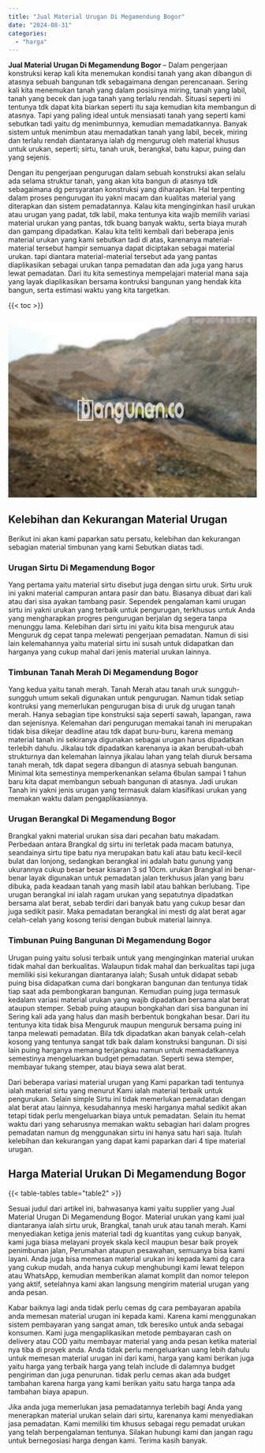 ```yaml
---
title: "Jual Material Urugan Di Megamendung Bogor"
date: "2024-08-31"
categories: 
  - "harga"
---
```


**Jual Material Urugan Di Megamendung Bogor** – Dalam pengerjaan konstruksi kerap kali kita menemukan kondisi tanah yang akan dibangun di atasnya sebuah bangunan tdk sebagaimana dengan perencanaan. Sering kali kita menemukan tanah yang dalam posisinya miring, tanah yang labil, tanah yang becek dan juga tanah yang terlalu rendah. Situasi seperti ini tentunya tdk dapat kita biarkan seperti itu saja kemudian kita membangun di atasnya. Tapi yang paling ideal untuk mensiasati tanah yang seperti kami sebutkan tadi yaitu dg menimbunnya, kemudian memadatkannya. Banyak sistem untuk menimbun atau memadatkan tanah yang labil, becek, miring dan terlalu rendah diantaranya ialah dg mengurug oleh material khusus untuk urukan, seperti; sirtu, tanah uruk, berangkal, batu kapur, puing dan yang sejenis.

Dengan itu pengerjaan pengurugan dalam sebuah konstruksi akan selalu ada selama struktur tanah, yang akan kita bangun di atasnya tdk sebagaimana dg persyaratan konstruksi yang diharapkan. Hal terpenting dalam proses pengurugan itu yakni macam dan kualitas material yang diterapkan dan sistem pemadatannya. Kalau kita menginginkan hasil urukan atau urugan yang padat, tdk labil, maka tentunya kita wajib memilih variasi material urukan yang pantas, tdk buang banyak waktu, serta biaya murah dan gampang dipadatkan. Kalau kita teliti kembali dari beberapa jenis material urukan yang kami sebutkan tadi di atas, karenanya material-material tersebut hampir semuanya dapat diciptakan sebagai material urukan. tapi diantara material-material tersebut ada yang pantas diaplikasikan sebagai urukan tanpa pemadatan dan ada juga yang harus lewat pemadatan. Dari itu kita semestinya mempelajari material mana saja yang layak diaplikasikan bersama kontruksi bangunan yang hendak kita bangun, serta estimasi waktu yang kita targetkan.

{{< toc >}}

![Jual Material Urugan Di Megamendung Bogor](/images/jual-urugan-27.png)

## Kelebihan dan Kekurangan Material Urugan

Berikut ini akan kami paparkan satu persatu, kelebihan dan kekurangan sebagian material timbunan yang kami Sebutkan diatas tadi.

### Urugan Sirtu Di Megamendung Bogor

Yang pertama yaitu material sirtu disebut juga dengan sirtu uruk. Sirtu uruk ini yakni material campuran antara pasir dan batu. Biasanya dibuat dari kali atau dari sisa ayakan tambang pasir. Sependek pengalaman kami urugan sirtu ini yakni urukan yang terbaik untuk pengurugan, terkhusus untuk Anda yang mengharapkan progres pengurugan berjalan dg segera tanpa menunggu lama. Kelebihan dari sirtu ini yaitu kita bisa menguruk atau Menguruk dg cepat tanpa melewati pengerjaan pemadatan. Namun di sisi lain kelemahannya yaitu material sirtu ini susah untuk didapatkan dan harganya yang cukup mahal dari jenis material urukan lainnya.

### Timbunan Tanah Merah Di Megamendung Bogor

Yang kedua yaitu tanah merah. Tanah Merah atau tanah uruk sungguh-sungguh umum sekali digunakan untuk pengurugan. Namun tidak setiap kontruksi yang memerlukan pengurugan bisa di uruk dg urugan tanah merah. Hanya sebagian tipe konstruksi saja seperti sawah, lapangan, rawa dan sejenisnya. Kelemahan dari pengurugan memakai tanah ini merupakan tidak bisa dikejar deadline atau tdk dapat buru-buru, karena memang material tanah ini sekiranya digunakan sebagai urugan harus dipadatkan terlebih dahulu. Jikalau tdk dipadatkan karenanya ia akan berubah-ubah strukturnya dan kelemahan lainnya jikalau lahan yang telah diuruk bersama tanah merah, tdk dapat segera dibangun di atasnya sebuah bangunan. Minimal kita semestinya memperkenankan selama 6bulan sampai 1 tahun baru kita dapat membangun sebuah bangunan di atasnya. Jadi urukan Tanah ini yakni jenis urugan yang termasuk dalam klasifikasi urukan yang memakan waktu dalam pengaplikasiannya.

### Urugan Berangkal Di Megamendung Bogor

Brangkal yakni material urukan sisa dari pecahan batu makadam. Perbedaan antara Brangkal dg sirtu ini terletak pada macam batunya, seandainya sirtu tipe batu nya merupakan batu kali atau batu kecil-kecil bulat dan lonjong, sedangkan berangkal ini adalah batu gunung yang ukurannya cukup besar besar kisaran 3 sd 10cm. urukan Brangkal ini benar-benar layak digunakan untuk pemadatan jalan terkhusus jalan yang baru dibuka, pada keadaan tanah yang masih labil atau bahkan berlubang. Tipe urugan berangkal ini ialah ragam urukan yang sepatutnya dipadatkan bersama alat berat, sebab terdiri dari banyak batu yang cukup besar dan juga sedikit pasir. Maka pemadatan berangkal ini mesti dg alat berat agar celah-celah yang kosong terisi dengan bubuk material lainnya.

### Timbunan Puing Bangunan Di Megamendung Bogor

Urugan puing yaitu solusi terbaik untuk yang menginginkan material urukan tidak mahal dan berkualitas. Walaupun tidak mahal dan berkualitas tapi juga memiliki sisi kekurangan diantaranya ialah; Susah untuk didapat sebab puing bisa didapatkan cuma dari bongkaran bangunan dan tentunya tidak tiap saat ada pembongkaran bangunan. Kemudian puing juga termasuk kedalam variasi material urukan yang wajib dipadatkan bersama alat berat ataupun stemper. Sebab puing ataupun bongkahan dari sisa bangunan ini Sering kali ada yang halus dan masih berbentuk bongkahan besar. Dari itu tentunya kita tidak bisa Menguruk maupun menguruk bersama puing ini tanpa melewati pemadatan. Bila tdk dipadatkan akan banyak celah-celah kosong yang tentunya sangat tdk baik dalam konstruksi bangunan. Di sisi lain puing harganya memang terjangkau namun untuk memadatkannya semestinya mengeluarkan budget pemadatan. Seperti sewa stemper, membayar tukang stemper, atau biaya sewa alat berat.

Dari beberapa variasi material urugan yang Kami paparkan tadi tentunya ialah material sirtu yang menurut Kami ialah material terbaik untuk pengurukan. Selain simple Sirtu ini tidak memerlukan pemadatan dengan alat berat atau lainnya, kesudahannya meski harganya mahal sedikit akan tetapi tidak perlu mengeluarkan biaya untuk pemadatan. Selain itu hemat waktu dari yang seharusnya memakan waktu sebagian hari dalam progres pemadatan namun dg menggunakan sirtu ini hanya satu hari saja. Itulah kelebihan dan kekurangan yang dapat kami paparkan dari 4 tipe material urugan.

## Harga Material Urukan Di Megamendung Bogor

{{< table-tables table="table2" >}}

Sesuai judul dari artikel ini, bahwasanya kami yaitu supplier yang Jual Material Urugan Di Megamendung Bogor. Material urukan yang kami jual diantaranya ialah sirtu uruk, Brangkal, tanah uruk atau tanah merah. Kami menyediakan ketiga jenis material tadi dg kuantitas yang cukup banyak, kami juga biasa melayani proyek skala kecil maupun besar baik proyek penimbunan jalan, Perumahan ataupun pesawahan, semuanya bisa kami layani. Anda juga bisa memesan material urukan ini kepada kami dg cara yang cukup mudah, anda hanya cukup menghubungi kami lewat telepon atau WhatsApp, kemudian memberikan alamat komplit dan nomor telepon yang aktif, setelahnya kami akan langsung mengirim material urugan yang anda pesan.

Kabar baiknya lagi anda tidak perlu cemas dg cara pembayaran apabila anda memesan material urugan ini kepada kami. Karena kami menggunakan sistem pembayaran yang sangat aman, tdk beresiko untuk anda sebagai konsumen. Kami juga mengaplikasikan metode pembayaran cash on delivery atau COD yaitu membayar material yang anda pesan ketika material nya tiba di proyek anda. Anda tidak perlu mengeluarkan uang lebih dahulu untuk memesan material urugan ini dari kami, harga yang kami berikan juga yaitu harga yang terbaik harga yang telah include di dalamnya budget pengiriman dan juga penurunan. tidak perlu cemas akan ada budget tambahan karena harga yang kami berikan yaitu satu harga tanpa ada tambahan biaya apapun.

Jika anda juga memerlukan jasa pemadatannya terlebih bagi Anda yang menerapkan material urukan selain dari sirtu, karenanya kami menyediakan jasa pemadatan. Kami memiliki tim khusus sebagai regu pemadat urukan yang telah berpengalaman tentunya. Silakan hubungi kami dan jangan ragu untuk bernegosiasi harga dengan kami. Terima kasih banyak.
